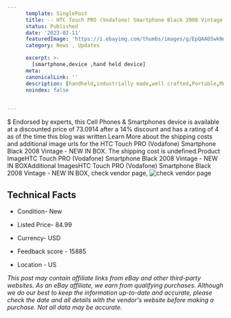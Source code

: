```yaml
---
      template: SinglePost
      title: -- HTC Touch PRO (Vodafone) Smartphone Black 2008 Vintage - NEW IN BOX
      status: Published
      date: '2023-02-11'
      featuredImage: 'https://i.ebayimg.com/thumbs/images/g/EpQAAOSwkNdj3CPQ/s-l225.jpg'
      category: News , Updates

      excerpt: >-
        [smartphone,device ,hand held device]
      meta:
      canonicalLink: ''
      description: [handheld,industrially made,well crafted,Portable,Mobile,Compact,Convenient,Lightweight,Maneuverable,Man-portable,Miniature,Carriable,Hand-held,Light,Holdable,Transportable,Mobile device,Pocket-sized,On-the-go,Wireless,Cordless,Compact size,Convenient size, smartphone,device ,hand held device]
      noindex: false

        
---
```

$
    Endorsed by experts, this Cell Phones & Smartphones device is available at a discounted price of 73.0914 after a 14% discount and has a rating of 4 as of the time this blog was written.Learn More about the shipping costs and additional image urls for the HTC Touch PRO (Vodafone) Smartphone Black 2008 Vintage - NEW IN BOX. The shipping cost is undefined.Product ImageHTC Touch PRO (Vodafone) Smartphone Black 2008 Vintage - NEW IN BOXAdditional ImagesHTC Touch PRO (Vodafone) Smartphone Black 2008 Vintage - NEW IN BOX, check vendor page, ![check vendor page](https://origin-galleryplus.ebayimg.com/ws/web/134434773734_2_0_1/225x225.jpg,https://origin-galleryplus.ebayimg.com/ws/web/134434773734_3_0_1/225x225.jpg,https://origin-galleryplus.ebayimg.com/ws/web/134434773734_4_0_1/225x225.jpg,https://origin-galleryplus.ebayimg.com/ws/web/134434773734_5_0_1/225x225.jpg)
    
    

 ## Technical Facts 



     
      

 - Condition- New 


      

 - Listed Price- 84.99 


      

 - Currency- USD 


      

 - Feedback score - 15885 


      

 - Location - US 


      
      

 *_This post may contain affiliate links from eBay and other third-party websites. As an eBay affiliate, we earn from qualifying purchases. Although we do our best to keep the information up-to-date and accurate, please check the date and all details with the vendor's website before making a purchase. Not all data may be accurate._*



    
    
    
    
    